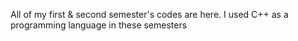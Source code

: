 All of my first & second semester's codes are here. I used C++ as a programming language in these semesters

